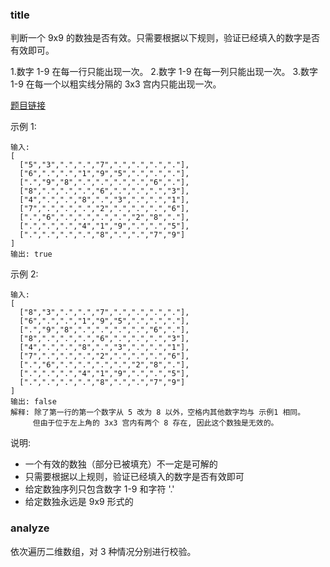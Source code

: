### title

判断一个 9x9 的数独是否有效。只需要根据以下规则，验证已经填入的数字是否有效即可。

1.数字 1-9 在每一行只能出现一次。
2.数字 1-9 在每一列只能出现一次。
3.数字 1-9 在每一个以粗实线分隔的 3x3 宫内只能出现一次。

[题目链接](https://leetcode-cn.com/problems/valid-sudoku/description/)

示例 1:

```
输入:
[
  ["5","3",".",".","7",".",".",".","."],
  ["6",".",".","1","9","5",".",".","."],
  [".","9","8",".",".",".",".","6","."],
  ["8",".",".",".","6",".",".",".","3"],
  ["4",".",".","8",".","3",".",".","1"],
  ["7",".",".",".","2",".",".",".","6"],
  [".","6",".",".",".",".","2","8","."],
  [".",".",".","4","1","9",".",".","5"],
  [".",".",".",".","8",".",".","7","9"]
]
输出: true
```

示例 2:

```
输入:
[
  ["8","3",".",".","7",".",".",".","."],
  ["6",".",".","1","9","5",".",".","."],
  [".","9","8",".",".",".",".","6","."],
  ["8",".",".",".","6",".",".",".","3"],
  ["4",".",".","8",".","3",".",".","1"],
  ["7",".",".",".","2",".",".",".","6"],
  [".","6",".",".",".",".","2","8","."],
  [".",".",".","4","1","9",".",".","5"],
  [".",".",".",".","8",".",".","7","9"]
]
输出: false
解释: 除了第一行的第一个数字从 5 改为 8 以外，空格内其他数字均与 示例1 相同。
     但由于位于左上角的 3x3 宫内有两个 8 存在, 因此这个数独是无效的。
```

说明:

* 一个有效的数独（部分已被填充）不一定是可解的
* 只需要根据以上规则，验证已经填入的数字是否有效即可
* 给定数独序列只包含数字 1-9 和字符 '.'
* 给定数独永远是 9x9 形式的

### analyze

依次遍历二维数组，对 3 种情况分别进行校验。